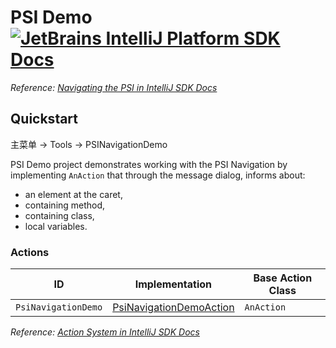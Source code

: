 # PSI Demo [![JetBrains IntelliJ Platform SDK Docs](https://jb.gg/badges/docs.svg)][docs]

*Reference: [Navigating the PSI in IntelliJ SDK Docs][docs:navigating_psi]*

## Quickstart

主菜单 -> Tools -> PSINavigationDemo

PSI Demo project demonstrates working with the PSI Navigation by implementing `AnAction` that through the message
dialog, informs about:

- an element at the caret,
- containing method,
- containing class,
- local variables.

### Actions

| ID                  | Implementation                                          | Base Action Class |
|---------------------|---------------------------------------------------------|-------------------|
| `PsiNavigationDemo` | [PsiNavigationDemoAction][file:PsiNavigationDemoAction] | `AnAction`        |

*Reference: [Action System in IntelliJ SDK Docs][docs:actions]*


[docs]: https://plugins.jetbrains.com/docs/intellij/

[docs:actions]: https://plugins.jetbrains.com/docs/intellij/basic-action-system.html

[docs:navigating_psi]: https://plugins.jetbrains.com/docs/intellij/navigating-psi.html

[file:PsiNavigationDemoAction]: ./src/main/java/org/intellij/sdk/psi/PsiNavigationDemoAction.java
